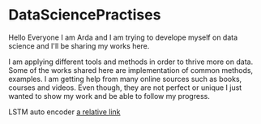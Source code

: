 # DataSciencePractises
Hello Everyone I am Arda and I am trying to develope myself on data science and I'll be sharing my works here. 

I am applying different tools and methods in order to thrive more on data. Some of the works shared here are implementation of common methods, examples. I am getting help from many online sources such as books, courses and videos. Even though, they are not perfect or unique I just wanted to show my work and be able to follow my progress. 

LSTM auto encoder 
[a relative link](LstmAutoEncoder.ipynb)
